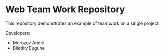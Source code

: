 # Web Team Work Repository
This repository demonstrates an example of teamwork on a single project.

Developers:

* Morozov Andrii
* Biletkiy Eugune